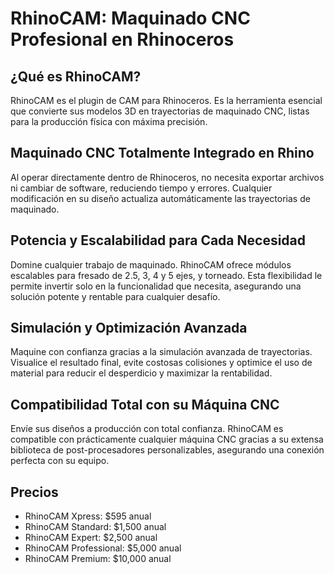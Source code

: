 # RhinoCAM: Maquinado CNC Profesional en Rhinoceros

## ¿Qué es RhinoCAM?

RhinoCAM es el plugin de CAM para Rhinoceros. Es la herramienta esencial que convierte sus modelos 3D en trayectorias de maquinado CNC, listas para la producción física con máxima precisión.

## Maquinado CNC Totalmente Integrado en Rhino

Al operar directamente dentro de Rhinoceros, no necesita exportar archivos ni cambiar de software, reduciendo tiempo y errores. Cualquier modificación en su diseño actualiza automáticamente las trayectorias de maquinado.

## Potencia y Escalabilidad para Cada Necesidad

Domine cualquier trabajo de maquinado. RhinoCAM ofrece módulos escalables para fresado de 2.5, 3, 4 y 5 ejes, y torneado. Esta flexibilidad le permite invertir solo en la funcionalidad que necesita, asegurando una solución potente y rentable para cualquier desafío.

## Simulación y Optimización Avanzada

Maquine con confianza gracias a la simulación avanzada de trayectorias. Visualice el resultado final, evite costosas colisiones y optimice el uso de material para reducir el desperdicio y maximizar la rentabilidad.

## Compatibilidad Total con su Máquina CNC

Envíe sus diseños a producción con total confianza. RhinoCAM es compatible con prácticamente cualquier máquina CNC gracias a su extensa biblioteca de post-procesadores personalizables, asegurando una conexión perfecta con su equipo.

## Precios

- RhinoCAM Xpress: $595 anual
- RhinoCAM Standard: $1,500 anual
- RhinoCAM Expert: $2,500 anual
- RhinoCAM Professional: $5,000 anual
- RhinoCAM Premium: $10,000 anual
